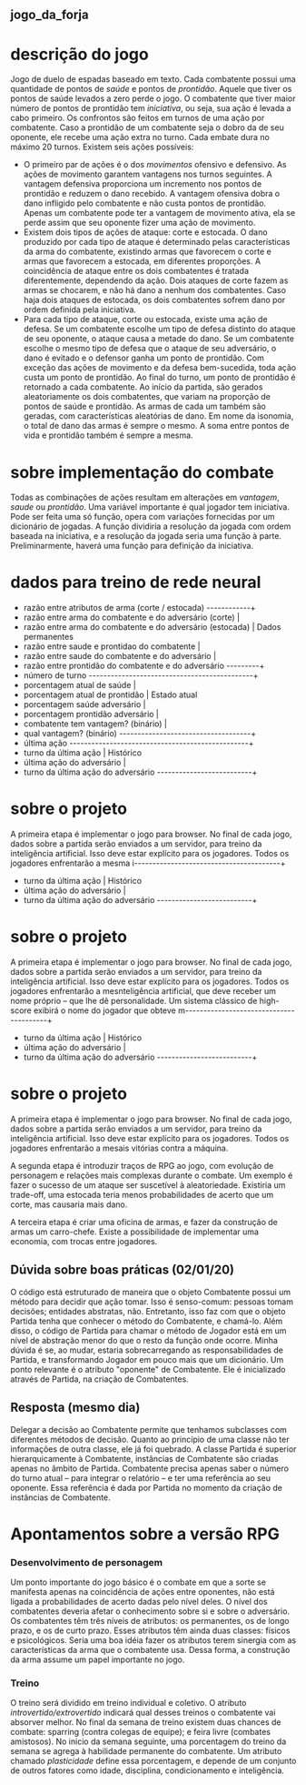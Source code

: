 ## jogo_da_forja

# descrição do jogo

Jogo de duelo de espadas baseado em texto. Cada combatente possui uma quantidade de pontos de *saúde* e pontos de *prontidão*. Aquele que tiver os pontos de saúde levados a zero perde o jogo. O combatente que tiver maior número de pontos de prontidão tem *iniciativa*, ou seja, sua ação é levada a cabo primeiro. Os confrontos são feitos em turnos de uma ação por combatente. Caso a prontidão de um combatente seja o dobro da de seu oponente, ele recebe uma ação extra no turno. Cada embate dura no máximo 20 turnos. Existem seis ações possíveis:
- O primeiro par de ações é o dos *movimentos* ofensivo e defensivo. As ações de movimento garantem vantagens nos turnos seguintes. A vantagem defensiva proporciona um incremento nos pontos de prontidão e reduzem o dano recebido. A vantagem ofensiva dobra o dano infligido pelo combatente e não custa pontos de prontidão. Apenas um combatente pode ter a vantagem de movimento ativa, ela se perde assim que seu oponente fizer uma ação de movimento.
- Existem dois tipos de ações de ataque: corte e estocada. O dano produzido por cada tipo de ataque é determinado pelas características da arma do combatente, existindo armas que favorecem o corte e armas que favorecem a estocada, em diferentes proporções. A coincidência de ataque entre os dois combatentes é tratada diferentemente, dependendo da ação. Dois ataques de corte fazem as armas se chocarem, e não há dano a nenhum dos combatentes. Caso haja dois ataques de estocada, os dois combatentes sofrem dano por ordem definida pela iniciativa.
- Para cada tipo de ataque, corte ou estocada, existe uma ação de defesa. Se um combatente escolhe um tipo de defesa distinto do ataque de seu oponente, o ataque causa a metade do dano. Se um combatente escolhe o mesmo tipo de defesa que o ataque de seu adversário, o dano é evitado e o defensor ganha um ponto de prontidão.
Com exceção das ações de movimento e da defesa bem-sucedida, toda ação custa um ponto de prontidão. Ao final do turno, um ponto de prontidão é retornado a cada combatente.
Ao início da partida, são gerados aleatoriamente os dois combatentes, que variam na proporção de pontos de saúde e prontidão. As armas de cada um também são geradas, com características aleatórias de dano. Em nome da isonomia, o total de dano das armas é sempre o mesmo. A soma entre pontos de vida e prontidão também é sempre a mesma.

# sobre implementação do combate

Todas as combinações de ações resultam em alterações em *vantagem*, *saude* ou *prontidão*. Uma variável importante é qual jogador tem iniciativa. Pode ser feita uma só função, opera com variações fornecidas por um dicionário de jogadas. A função dividiria a resolução da jogada com ordem baseada na iniciativa, e a resolução da jogada seria uma função à parte. Preliminarmente, haverá uma função para definição da iniciativa.

# dados para treino de rede neural

- razão entre atributos de arma (corte / estocada) ------------+
- razão entre arma do combatente e do adversário (corte)       |
- razão entre arma do combatente e do adversário (estocada)    | Dados permanentes
- razão entre saude e prontidao do combatente                  |
- razão entre saude do combatente e do adversário              |
- razão entre prontidão do combatente e do adversário ---------+
- número de turno ---------------------------------------------+
- porcentagem atual de saúde                                   |
- porcentagem atual de prontidão                               | Estado atual
- porcentagem saúde adversário                                 |
- porcentagem prontidão adversário                             |
- combatente tem vantagem? (binário)                           |
- qual vantagem? (binário) ------------------------------------+
- última ação -------------------------------------------------+
- turno da última ação                                         | Histórico
- última ação do adversário                                    |
- turno da última ação do adversário --------------------------+

# sobre o projeto

A primeira etapa é implementar o jogo para browser. No final de cada jogo, dados sobre a partida serão enviados a um servidor, para treino da inteligência artificial. Isso deve estar explícito para os jogadores. Todos os jogadores enfrentarão a mesma i----------------------------------------+
- turno da última ação                                         | Histórico
- última ação do adversário                                    |
- turno da última ação do adversário --------------------------+

# sobre o projeto

A primeira etapa é implementar o jogo para browser. No final de cada jogo, dados sobre a partida serão enviados a um servidor, para treino da inteligência artificial. Isso deve estar explícito para os jogadores. Todos os jogadores enfrentarão a mesnteligência artificial, que deve receber um nome próprio – que lhe dê personalidade. Um sistema clássico de high-score exibirá o nome do jogador que obteve m----------------------------------------+
- turno da última ação                                         | Histórico
- última ação do adversário                                    |
- turno da última ação do adversário --------------------------+

# sobre o projeto

A primeira etapa é implementar o jogo para browser. No final de cada jogo, dados sobre a partida serão enviados a um servidor, para treino da inteligência artificial. Isso deve estar explícito para os jogadores. Todos os jogadores enfrentarão a mesais vitórias contra a máquina.

A segunda etapa é introduzir traços de RPG ao jogo, com evolução de personagem e relações mais complexas durante o combate. Um exemplo é fazer o sucesso de um ataque ser suscetível à aleatoriedade. Existiria um trade-off, uma estocada teria menos probabilidades de acerto que um corte, mas causaria mais dano.

A terceira etapa é criar uma oficina de armas, e fazer da construção de armas um carro-chefe. Existe a possibilidade de implementar uma economia, com trocas entre jogadores.

## Dúvida sobre boas práticas (02/01/20)
O código está estruturado de maneira que o objeto Combatente possui um método para decidir que ação tomar. Isso é senso-comum: pessoas tomam decisões; entidades abstratas, não. Entretanto, isso faz com que o objeto Partida tenha que conhecer o método do Combatente, e chamá-lo. Além disso, o código de Partida para chamar o método de Jogador está em um nível de abstração menor do que o resto da função onde ocorre. Minha dúvida é se, ao mudar, estaria sobrecarregando as responsabilidades de Partida, e transformando Jogador em pouco mais que um dicionário.
Um ponto relevante é o atributo "oponente" de Combatente. Ele é inicializado através de Partida, na criação de Combatentes.
## Resposta (mesmo dia)
Delegar a decisão ao Combatente permite que tenhamos subclasses com diferentes métodos de decisão. Quanto ao princípio de uma classe não ter informações de outra classe, ele já foi quebrado. A classe Partida é superior hierarquicamente à Combatente, instâncias de Combatente são criadas apenas no âmbito de Partida. Combatente precisa apenas saber o número do turno atual – para integrar o relatório – e ter uma referência ao seu oponente. Essa referência é dada por Partida no momento da criação de instâncias de Combatente.


# Apontamentos sobre a versão RPG

### Desenvolvimento de personagem

Um ponto importante do jogo básico é o combate em que a sorte se manifesta apenas na coincidência de ações entre oponentes, não está ligada a probabilidades de acerto dadas pelo nível deles. O nível dos combatentes deveria afetar o conhecimento sobre si e sobre o adversário.
Os combatentes têm três níveis de atributos: os permanentes, os de longo prazo, e os de curto prazo. Esses atributos têm ainda duas classes: físicos e psicológicos.
Seria uma boa idéia fazer os atributos terem sinergia com as características da arma que o combatente usa. Dessa forma, a construção da arma assume um papel importante no jogo.

### Treino

O treino será dividido em treino individual e coletivo. O atributo *introvertido/extrovertido* indicará qual desses treinos o combatente vai absorver melhor. No final da semana de treino existem duas chances de combate: sparring (contra colegas de equipe); e feira livre (combates amistosos). No inicio da semana seguinte, uma porcentagem do treino da semana se agrega à habilidade permanente do combatente. Um atributo chamado *plasticidade* define essa porcentagem, e depende de um conjunto de outros fatores como idade, disciplina, condicionamento e inteligência.
